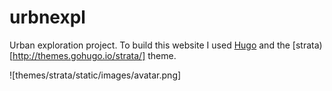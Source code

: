 # urbnexpl
Urban exploration project. To build this website I used [Hugo](https://gohugo.io/) and the [strata)[http://themes.gohugo.io/strata/] theme.

![themes/strata/static/images/avatar.png]

